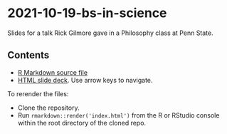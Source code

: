# 2021-10-19-bs-in-science

Slides for a talk Rick Gilmore gave in a Philosophy class at Penn State.

## Contents

- [R Markdown source file](index.Rmd)
- [HTML slide deck](index.html). Use arrow keys to navigate.

To rerender the files:

- Clone the repository.
- Run `rmarkdown::render('index.html')` from the R or RStudio console within the root directory of the cloned repo.



